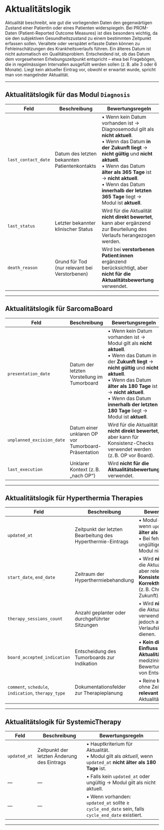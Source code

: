 # Aktualitätslogik

Aktualität beschreibt, wie gut die vorliegenden Daten den gegenwärtigen Zustand einer Patientin oder eines Patienten widerspiegeln. Bei PROM-Daten (Patient-Reported Outcome Measures) ist dies besonders wichtig, da sie den subjektiven Gesundheitszustand zu einem bestimmten Zeitpunkt erfassen sollen. Veraltete oder verspätet erfasste Daten können zu Fehleinschätzungen des Krankheitsverlaufs führen. Ein älteres Datum ist nicht automatisch ein Qualitätsproblem. Entscheidend ist, ob das Datum dem vorgesehenen Erhebungszeitpunkt entspricht – etwa bei Fragebögen, die in regelmässigen Intervallen ausgefüllt werden sollen (z. B. alle 3 oder 6 Monate). Liegt kein aktueller Eintrag vor, obwohl er erwartet wurde, spricht man von mangelnder Aktualität.

---

## Aktualitätslogik für das Modul `Diagnosis`

| **Feld**            | **Beschreibung**                              | **Bewertungsregeln**                                                                                                                  |
| ------------------- | --------------------------------------------- | ------------------------------------------------------------------------------------------------------------------------------------- |
| `last_contact_date` | Datum des letzten bekannten Patientenkontakts | • Wenn kein Datum vorhanden ist → Diagnosemodul gilt als **nicht aktuell**. <br> • Wenn das Datum **in der Zukunft liegt** → **nicht gültig** und **nicht aktuell**. <br> • Wenn das Datum **älter als 365 Tage** ist → **nicht aktuell**. <br> • Wenn das Datum **innerhalb der letzten 365 Tage** liegt → Modul ist **aktuell**. |
| `last_status`       | Letzter bekannter klinischer Status           | Wird für die Aktualität **nicht direkt bewertet**, kann aber ergänzend zur Beurteilung des Verlaufs herangezogen werden.              |
| `death_reason`      | Grund für Tod (nur relevant bei Verstorbenen) | Wird bei **verstorbenen Patient\:innen** ergänzend berücksichtigt, aber **nicht für die Aktualitätsbewertung** verwendet.             |

---

## Aktualitätslogik für SarcomaBoard

| **Feld**                  | **Beschreibung**                                    | **Bewertungsregeln**                                                                                                              |
| ------------------------- | --------------------------------------------------- | --------------------------------------------------------------------------------------------------------------------------------- |
| `presentation_date`       | Datum der letzten Vorstellung im Tumorboard         | • Wenn kein Datum vorhanden ist → Modul gilt als **nicht aktuell**. <br> • Wenn das Datum in der **Zukunft liegt** → **nicht gültig** und **nicht aktuell**. <br> • Wenn das Datum **älter als 180 Tage** ist → **nicht aktuell**. <br> • Wenn das Datum **innerhalb der letzten 180 Tage** liegt → Modul ist **aktuell**. |
| `unplanned_excision_date` | Datum einer unklaren OP vor Tumorboard-Präsentation | Wird für die Aktualität **nicht direkt bewertet**, aber kann für Konsistenz-Checks verwendet werden (z. B. OP vor Board). |
| `last_execution`          | Unklarer Kontext (z. B. „nach OP“)                  | Wird **nicht für die Aktualitätsbewertung** verwendet.                                                        |

---


## Aktualitätslogik für Hyperthermia Therapies

| **Feld**                                            | **Beschreibung**                                            | **Bewertungsregeln**                                                                             |
| --------------------------------------------------- | ----------------------------------------------------------- | ------------------------------------------------------------------------------------------------ |
| `updated_at`                                        | Zeitpunkt der letzten Bearbeitung des Hyperthermie-Eintrags | • Modul gilt als **aktuell**, wenn `updated_at` **nicht älter als 180 Tage** ist.<br>• Bei fehlendem oder ungültigem Wert → Modul nicht aktuell. |
| `start_date`, `end_date`                            | Zeitraum der Hyperthermiebehandlung                         | • Wird **nicht direkt** für die Aktualität gewertet, aber relevant für **Konsistenz- oder Korrektheitsprüfungen** (z. B. Chronologie, Zukunft).  |
| `therapy_sessions_count`                            | Anzahl geplanter oder durchgeführter Sitzungen              | • Wird **nicht direkt** für die Aktualität verwendet, kann jedoch als Referenz für Verlaufskontrolle dienen. |
| `board_accepted_indication`                         | Entscheidung des Tumorboards zur Indikation                 | • **Kein direkter Einfluss auf die Aktualität**, eher für medizinische Bewertung oder Logik von Entscheidungen.  |
| `comment`, `schedule`, `indication`, `therapy_type` | Dokumentationsfelder zur Therapieplanung                    | • Reine **Inhaltsfelder** ohne Zeitbezug – **nicht relevant** für Aktualitätsbewertung.          |

---

## **Aktualitätslogik für SystemicTherapy**

| **Feld**           | **Beschreibung**                                  | **Bewertungsregeln**                                                                                                                        |
| ------------------ | ------------------------------------------------- | ------------------------------------------------------------------------------------------------------------------------------------------- |
| `updated_at`       | Zeitpunkt der letzten Änderung des Eintrags       | • Hauptkriterium für Aktualität.<br>• Modul gilt als *aktuell*, wenn `updated_at` **nicht älter als 180 Tage** ist.                         |
| —                  | —                                                 | • Falls kein `updated_at` oder ungültig → Modul gilt als nicht aktuell.                                                                     |
| —                  | —                                                 | • Wenn vorhanden: `updated_at` sollte ≥ `cycle_end_date` sein, falls `cycle_end_date` existiert.                                            |

---

